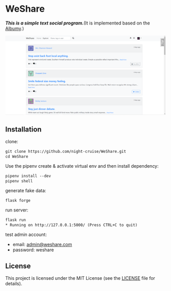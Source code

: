# WeShare

***This is a simple text social program.***(It is implemented based on the [Albumy](https://github.com/greyli/albumy).)

![demo.png](img.png)

## Installation

clone:

```text
git clone https://github.com/night-cruise/WeShare.git
cd WeShare
```

Use the pipenv create & activate virtual env and then install dependency:

```text
pipenv install --dev
pipenv shell
```

generate fake data:

```text
flask forge
```

run server:

```text
flask run
* Running on http://127.0.0.1:5000/ (Press CTRL+C to quit)
```

test admin account:

- email: admin@weshare.com
- password: weshare

## License

This project is licensed under the MIT License (see the
[LICENSE](LICENSE) file for details).
